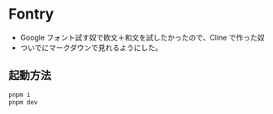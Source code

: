 # Fontry

- Google フォント試す奴で欧文＋和文を試したかったので、Cline で作った奴
- ついでにマークダウンで見れるようにした。

## 起動方法

```bash
pnpm i
pnpm dev
```
